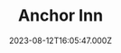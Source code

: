 ---
date: 2023-08-12T16:05:47.000Z
title: Anchor Inn
latitude: 51.96991673079341
longitude: 0.8724867318481911
category: checkin
---